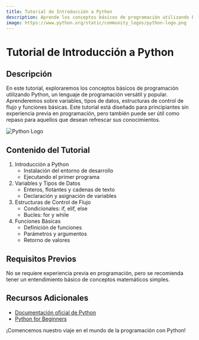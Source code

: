 ```yaml
---
title: Tutorial de Introducción a Python
description: Aprende los conceptos básicos de programación utilizando Python.
image: https://www.python.org/static/community_logos/python-logo.png
---
```


# Tutorial de Introducción a Python

## Descripción

En este tutorial, exploraremos los conceptos básicos de programación utilizando Python, un lenguaje de programación versátil y popular. Aprenderemos sobre variables, tipos de datos, estructuras de control de flujo y funciones básicas. Este tutorial está diseñado para principiantes sin experiencia previa en programación, pero también puede ser útil como repaso para aquellos que desean refrescar sus conocimientos.

![Python Logo](https://www.python.org/static/community_logos/python-logo.png)

## Contenido del Tutorial

1. Introducción a Python
   - Instalación del entorno de desarrollo
   - Ejecutando el primer programa
2. Variables y Tipos de Datos
   - Enteros, flotantes y cadenas de texto
   - Declaración y asignación de variables
3. Estructuras de Control de Flujo
   - Condicionales: if, elif, else
   - Bucles: for y while
4. Funciones Básicas
   - Definición de funciones
   - Parámetros y argumentos
   - Retorno de valores

## Requisitos Previos

No se requiere experiencia previa en programación, pero se recomienda tener un entendimiento básico de conceptos matemáticos simples.

## Recursos Adicionales

- [Documentación oficial de Python](https://docs.python.org/es/3/)
- [Python for Beginners](https://www.python.org/about/gettingstarted/)

¡Comencemos nuestro viaje en el mundo de la programación con Python!
